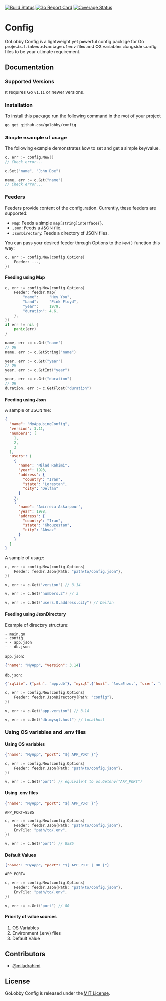 [![Build Status](https://travis-ci.org/golobby/config.svg?branch=master)](https://travis-ci.org/golobby/config)
[![Go Report Card](https://goreportcard.com/badge/github.com/golobby/config)](https://goreportcard.com/report/github.com/golobby/config)
[![Coverage Status](https://coveralls.io/repos/github/golobby/config/badge.png?branch=master)](https://coveralls.io/github/golobby/config?branch=master)

# Config
GoLobby Config is a lightweight yet powerful config package for Go projects. 
It takes advantage of env files and OS variables alongside config files to be your ultimate requirement.

## Documentation

### Supported Versions
It requires Go `v1.11` or newer versions.

### Installation
To install this package run the following command in the root of your project

```bash
go get github.com/golobby/config
```

### Simple example of usage
The following example demonstrates how to set and get a simple key/value.

```go
c, err := config.New()
// Check error...

c.Set("name", "John Doe")

name, err := c.Get("name")
// Check error...
```

### Feeders
Feeders provide content of the configuration. Currently, these feeders are supported:
* `Map`: Feeds a simple `map[string]interface{}`.
* `Json`: Feeds a JSON file.
* `JsonDirectory`: Feeds a directory of JSON files.

You can pass your desired feeder through Options to the `New()` function this way:
```go
c, err := config.New(config.Options{
    Feeder: ...,
})
```

#### Feeding using Map

```go
c, err := config.New(config.Options{
    Feeder: feeder.Map{
        "name":     "Hey You",
        "band":     "Pink Floyd",
        "year":     1979,
        "duration": 4.6,
    },
})
if err != nil {
    panic(err)
}

name, err := c.Get("name")
// OR
name, err := c.GetString("name")

year, err := c.Get("year")
// OR
year, err := c.GetInt("year")

year, err := c.Get("duration")
// OR
duration, err := c.GetFloat("duration")

```

#### Feeding using Json

A sample of JSON file:

```json
{
  "name": "MyAppUsingConfig",
  "version": 3.14,
  "numbers": [
    1,
    2,
    3
  ],
  "users": [
    {
      "name": "Milad Rahimi",
      "year": 1993,
      "address": {
        "country": "Iran",
        "state": "Lorestan",
        "city": "Delfan"
      }
    },
    {
      "name": "Amirreza Askarpour",
      "year": 1998,
      "address": {
        "country": "Iran",
        "state": "Khouzestan",
        "city": "Ahvaz"
      }
    }
  ]
}
```

A sample of usage:

```go
c, err := config.New(config.Options{
    Feeder: feeder.Json{Path: "path/to/config.json"},
})

v, err := c.Get("version") // 3.14

v, err := c.Get("numbers.2") // 3

v, err := c.Get("users.0.address.city") // Delfan
```

#### Feeding using JsonDirectory

Example of directory structure:

```
- main.go
- config
- - app.json
- - db.json
```

`app.json`:
```json
{"name": "MyApp", "version": 3.14}
```

`db.json`:
```json
{"sqlite": {"path": "app.db"}, "mysql":{"host": "localhost", "user": "root", "pass": "secret"}}
```

```go
c, err := config.New(config.Options{
    Feeder: feeder.JsonDirectory{Path: "config"},
})

v, err := c.Get("app.version") // 3.14

v, err := c.Get("db.mysql.host") // localhost
```


### Using OS variables and .env files
#### Using OS variables

```json
{"name": "MyApp", "port": "${ APP_PORT }"}
```

```go
c, err := config.New(config.Options{
    Feeder: feeder.Json{Path: "path/to/config.json"},
})

v, err := c.Get("port") // equivalent to os.Getenv("APP_PORT")
```

#### Using .env files

```json
{"name": "MyApp", "port": "${ APP_PORT }"}
```

```env
APP_PORT=8585
```

```go
c, err := config.New(config.Options{
    Feeder: feeder.Json{Path: "path/to/config.json"},
    EnvFile: "path/to/.env",
})

v, err := c.Get("port") // 8585

```

#### Default Values

```json
{"name": "MyApp", "port": "${ APP_PORT | 80 }"}
```

```env
APP_PORT=
```

```go
c, err := config.New(config.Options{
    Feeder: feeder.Json{Path: "path/to/config.json"},
    EnvFile: "path/to/.env",
})

v, err := c.Get("port") // 80
```

#### Priority of value sources

1. OS Variables
1. Environment (.env) files
1. Default Value

## Contributors

* [@miladrahimi](https://github.com/miladrahimi)

## License

GoLobby Config is released under the [MIT License](http://opensource.org/licenses/mit-license.php).
